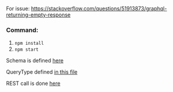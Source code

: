 For issue: https://stackoverflow.com/questions/51913873/graphql-returning-empty-response

### Command:

1. `npm install`
2. `npm start`

Schema is defined [here](https://github.com/vishrantgupta/graphql/blob/master/src/graph-ql-schema/merchant.js)

QueryType defined [in this file](https://github.com/vishrantgupta/graphql/blob/master/src/graph-ql-schema/schema.js)

REST call is done [here](https://raw.githubusercontent.com/vishrantgupta/graphql/master/src/rest/restutils.js)
